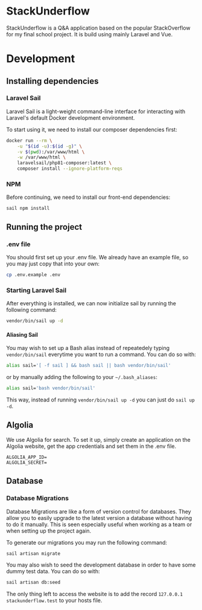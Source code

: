# StackUnderflow

StackUnderflow is a Q&A application based on the popular StackOverflow for my final school project. It is build using
mainly Laravel and Vue.

# Development

## Installing dependencies

### Laravel Sail

Laravel Sail is a light-weight command-line interface for interacting with Laravel's default Docker development
environment.

To start using it, we need to install our composer dependencies first:

```bash
docker run --rm \
    -u "$(id -u):$(id -g)" \
    -v $(pwd):/var/www/html \
    -w /var/www/html \
    laravelsail/php81-composer:latest \
    composer install --ignore-platform-reqs
```

### NPM

Before continuing, we need to install our front-end dependencies:

```
sail npm install
```

## Running the project

### .env file

You should first set up your .env file. We already have an example file, so you may just copy that into your own:

```bash
cp .env.example .env
```

### Starting Laravel Sail

After everything is installed, we can now initialize sail by running the following command:

```bash
vendor/bin/sail up -d
```

#### Aliasing Sail

You may wish to set up a Bash alias instead of repeatedely typing `vendor/bin/sail` everytime you want to run a command.
You can do so with:

```bash
alias sail='[ -f sail ] && bash sail || bash vendor/bin/sail'
```

or by manually adding the following to your `~/.bash_aliases`:

```bash
alias sail='bash vendor/bin/sail'
```

This way, instead of running `vendor/bin/sail up -d` you can just do `sail up -d`.

## Algolia

We use Algolia for search. To set it up, simply create an application on the Algolia website, get the app credentials
and set them in the .env file.

```dotenv
ALGOLIA_APP_ID=
ALGOLIA_SECRET=
```

## Database

### Database Migrations

Database Migrations are like a form of version control for databases. They allow you to easily upgrade to the latest
version a database without having to do it manually. This is seen especially useful when working as a team or when
setting up the project again.

To generate our migrations you may run the following command:

```bash
sail artisan migrate
```

You may also wish to seed the development database in order to have some dummy test data. You can do so with:

```bash
sail artisan db:seed
```

The only thing left to access the website is to add the record `127.0.0.1 stackunderflow.test` to your hosts file.
